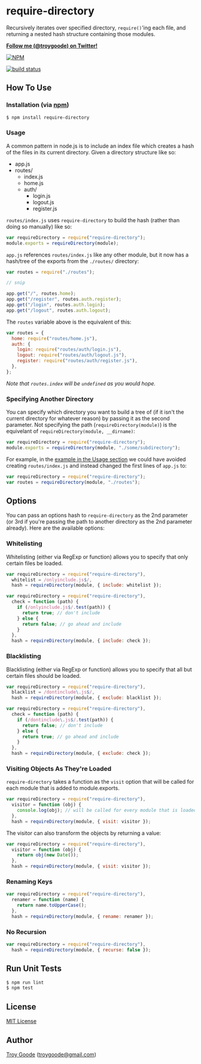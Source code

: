 # require-directory

Recursively iterates over specified directory, `require()`'ing each file, and
returning a nested hash structure containing those modules.

**[Follow me (@troygoode) on Twitter!](https://twitter.com/intent/user?screen_name=troygoode)**

[![NPM](https://nodei.co/npm/require-directory.png?downloads=true&stars=true)](https://nodei.co/npm/require-directory/)

[![build status](https://secure.travis-ci.org/troygoode/node-require-directory.png)](http://travis-ci.org/troygoode/node-require-directory)

## How To Use

### Installation (via [npm](https://npmjs.org/package/require-directory))

```bash
$ npm install require-directory
```

### Usage

A common pattern in node.js is to include an index file which creates a hash of
the files in its current directory. Given a directory structure like so:

- app.js
- routes/
  - index.js
  - home.js
  - auth/
    - login.js
    - logout.js
    - register.js

`routes/index.js` uses `require-directory` to build the hash (rather than doing
so manually) like so:

```javascript
var requireDirectory = require("require-directory");
module.exports = requireDirectory(module);
```

`app.js` references `routes/index.js` like any other module, but it now has a
hash/tree of the exports from the `./routes/` directory:

```javascript
var routes = require("./routes");

// snip

app.get("/", routes.home);
app.get("/register", routes.auth.register);
app.get("/login", routes.auth.login);
app.get("/logout", routes.auth.logout);
```

The `routes` variable above is the equivalent of this:

```javascript
var routes = {
  home: require("routes/home.js"),
  auth: {
    login: require("routes/auth/login.js"),
    logout: require("routes/auth/logout.js"),
    register: require("routes/auth/register.js"),
  },
};
```

_Note that `routes.index` will be `undefined` as you would hope._

### Specifying Another Directory

You can specify which directory you want to build a tree of (if it isn't the
current directory for whatever reason) by passing it as the second parameter.
Not specifying the path (`requireDirectory(module)`) is the equivelant of
`requireDirectory(module, __dirname)`:

```javascript
var requireDirectory = require("require-directory");
module.exports = requireDirectory(module, "./some/subdirectory");
```

For example, in the [example in the Usage section](#usage) we could have avoided
creating `routes/index.js` and instead changed the first lines of `app.js` to:

```javascript
var requireDirectory = require("require-directory");
var routes = requireDirectory(module, "./routes");
```

## Options

You can pass an options hash to `require-directory` as the 2nd parameter (or 3rd
if you're passing the path to another directory as the 2nd parameter already).
Here are the available options:

### Whitelisting

Whitelisting (either via RegExp or function) allows you to specify that only
certain files be loaded.

```javascript
var requireDirectory = require("require-directory"),
  whitelist = /onlyinclude.js$/,
  hash = requireDirectory(module, { include: whitelist });
```

```javascript
var requireDirectory = require("require-directory"),
  check = function (path) {
    if (/onlyinclude.js$/.test(path)) {
      return true; // don't include
    } else {
      return false; // go ahead and include
    }
  },
  hash = requireDirectory(module, { include: check });
```

### Blacklisting

Blacklisting (either via RegExp or function) allows you to specify that all but
certain files should be loaded.

```javascript
var requireDirectory = require("require-directory"),
  blacklist = /dontinclude\.js$/,
  hash = requireDirectory(module, { exclude: blacklist });
```

```javascript
var requireDirectory = require("require-directory"),
  check = function (path) {
    if (/dontinclude\.js$/.test(path)) {
      return false; // don't include
    } else {
      return true; // go ahead and include
    }
  },
  hash = requireDirectory(module, { exclude: check });
```

### Visiting Objects As They're Loaded

`require-directory` takes a function as the `visit` option that will be called
for each module that is added to module.exports.

```javascript
var requireDirectory = require("require-directory"),
  visitor = function (obj) {
    console.log(obj); // will be called for every module that is loaded
  },
  hash = requireDirectory(module, { visit: visitor });
```

The visitor can also transform the objects by returning a value:

```javascript
var requireDirectory = require("require-directory"),
  visitor = function (obj) {
    return obj(new Date());
  },
  hash = requireDirectory(module, { visit: visitor });
```

### Renaming Keys

```javascript
var requireDirectory = require("require-directory"),
  renamer = function (name) {
    return name.toUpperCase();
  },
  hash = requireDirectory(module, { rename: renamer });
```

### No Recursion

```javascript
var requireDirectory = require("require-directory"),
  hash = requireDirectory(module, { recurse: false });
```

## Run Unit Tests

```bash
$ npm run lint
$ npm test
```

## License

[MIT License](http://www.opensource.org/licenses/mit-license.php)

## Author

[Troy Goode](https://github.com/TroyGoode)
([troygoode@gmail.com](mailto:troygoode@gmail.com))
